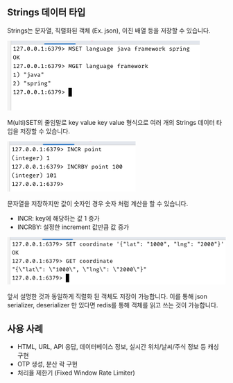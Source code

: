 ## Strings 데이터 타입

Strings는 문자열, 직렬화된 객체 (Ex. json), 이진 배열 등을 저장할 수 있습니다.


![MSET-example.png](images%2FMSET-example.png)

M(ulti)SET의 줄임말로 key value key value 형식으로 여러 개의 Strings 데이터 타입을 저장할 수 있습니다.

![INCR.png](images%2FINCR.png)

문자열을 저장하지만 값이 숫자인 경우 숫자 처럼 계산을 할 수 있습니다.
- INCR: key에 해당하는 값 1 증가
- INCRBY: 설정한 increment 값만큼 값 증가

![serialized-object.png](images%2Fserialized-object.png)

앞서 설명한 것과 동일하게 직렬화 된 객체도 저장이 가능합니다. 이를 통해 json serializer, deserializer 만 있다면 redis를 통해 객체를 읽고 쓰는 것이 가능합니다.

## 사용 사례
- HTML, URL, API 응답, 데이터베이스 정보, 실시간 위치/날씨/주식 정보 등 캐싱 구현
- OTP 생성, 분산 락 구현
- 처리율 제한기 (Fixed Window Rate Limiter)
